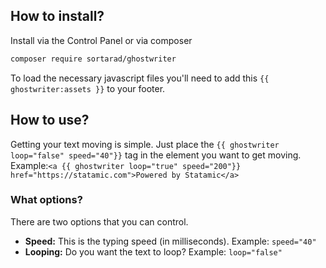 ## How to install?
Install via the Control Panel or via composer

```bash
composer require sortarad/ghostwriter
```

To load the necessary javascript files you'll need to add this `{{ ghostwriter:assets }}` to your footer.

## How to use?
Getting your text moving is simple. Just place the `{{ ghostwriter loop="false" speed="40"}}` tag in the element you want to get moving. Example:`<a {{ ghostwriter loop="true" speed="200"}} href="https://statamic.com">Powered by Statamic</a>`

### What options?
There are two options that you can control. 

- **Speed:** This is the typing speed (in milliseconds). Example: `speed="40"`
- **Looping:** Do you want the text to loop? Example: `loop="false"`
